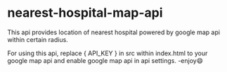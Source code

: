# nearest-hospital-map-api
This api provides location of nearest hospital powered by google map api within certain radius.

For using this api, replace { API_KEY } in src within index.html to your google map api and enable google map api in api settings.
-enjoy😄

